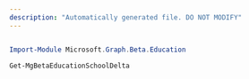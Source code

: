 ```yaml
---
description: "Automatically generated file. DO NOT MODIFY"
---
```


```powershell

Import-Module Microsoft.Graph.Beta.Education

Get-MgBetaEducationSchoolDelta

```